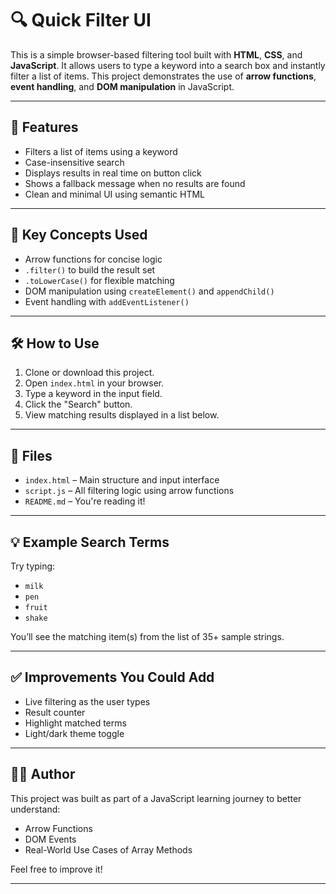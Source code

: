 # 🔍 Quick Filter UI

This is a simple browser-based filtering tool built with **HTML**, **CSS**, and **JavaScript**. It allows users to type a keyword into a search box and instantly filter a list of items. This project demonstrates the use of **arrow functions**, **event handling**, and **DOM manipulation** in JavaScript.

---

## 🚀 Features

- Filters a list of items using a keyword
- Case-insensitive search
- Displays results in real time on button click
- Shows a fallback message when no results are found
- Clean and minimal UI using semantic HTML

---

## 🧠 Key Concepts Used

- Arrow functions for concise logic
- `.filter()` to build the result set
- `.toLowerCase()` for flexible matching
- DOM manipulation using `createElement()` and `appendChild()`
- Event handling with `addEventListener()`

---

## 🛠 How to Use

1. Clone or download this project.
2. Open `index.html` in your browser.
3. Type a keyword in the input field.
4. Click the "Search" button.
5. View matching results displayed in a list below.

---

## 📁 Files

- `index.html` – Main structure and input interface
- `script.js` – All filtering logic using arrow functions
- `README.md` – You're reading it!

---

## 💡 Example Search Terms

Try typing:

- `milk`
- `pen`
- `fruit`
- `shake`

You’ll see the matching item(s) from the list of 35+ sample strings.

---

## ✅ Improvements You Could Add

- Live filtering as the user types
- Result counter
- Highlight matched terms
- Light/dark theme toggle

---

## 🧑‍💻 Author

This project was built as part of a JavaScript learning journey to better understand:

- Arrow Functions
- DOM Events
- Real-World Use Cases of Array Methods

Feel free to improve it!

---
